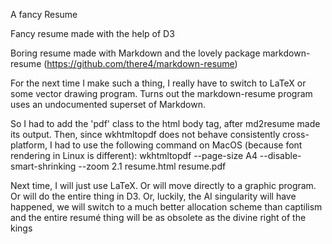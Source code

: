 A fancy Resume

Fancy resume made with the help of D3

Boring resume made with Markdown and the lovely package markdown-resume (https://github.com/there4/markdown-resume)

For the next time I make such a thing, I really have to switch to LaTeX or some vector drawing program. Turns out the markdown-resume program uses an undocumented superset of Markdown. 

So I had to add the 'pdf' class to the html body tag, after md2resume made its output. Then, since wkhtmltopdf does not behave consistently cross-platform, I had to use the following command on MacOS (because font rendering in Linux is different): wkhtmltopdf  --page-size A4 --disable-smart-shrinking --zoom 2.1 resume.html resume.pdf

Next time, I will just use LaTeX. Or will move directly to a graphic program. Or will do the entire thing in D3. Or, luckily, the AI singularity will have happened, we will switch to a much better allocation scheme than captilism and the entire resumé thing will be as obsolete as the divine right of the kings
